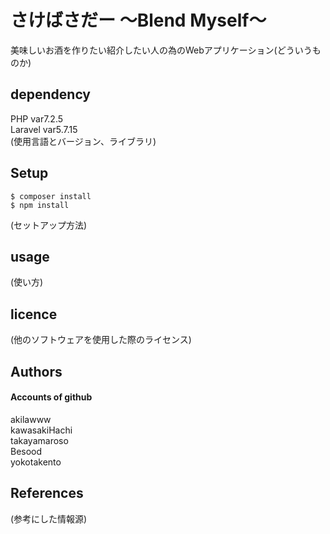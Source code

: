 # さけばさだー 〜Blend Myself〜
美味しいお酒を作りたい紹介したい人の為のWebアプリケーション(どういうものか)

## dependency
PHP       var7.2.5  
Laravel   var5.7.15  
(使用言語とバージョン、ライブラリ)

## Setup
```
$ composer install
$ npm install
```
(セットアップ方法)

## usage
(使い方)

## licence
(他のソフトウェアを使用した際のライセンス)

## Authors
#### Accounts of github
akilawww  
kawasakiHachi  
takayamaroso  
Besood  
yokotakento  

## References
(参考にした情報源)
